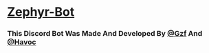 # [Zephyr-Bot](https://discord.com/users/1082956798253862912)
### This Discord Bot Was Made And Developed By [@Gzf](https://github.gzf.cool) And [@Havoc](https://github.com/HexLol )

